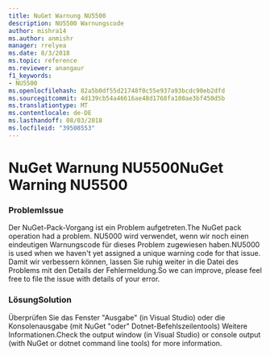 ```yaml
---
title: NuGet Warnung NU5500
description: NU5500 Warnungscode
author: mishra14
ms.author: anmishr
manager: rrelyea
ms.date: 8/3/2018
ms.topic: reference
ms.reviewer: anangaur
f1_keywords:
- NU5500
ms.openlocfilehash: 82a5b0df55d21748f0c55e937a93bcdc90eb2dfd
ms.sourcegitcommit: 4d139cb54a46616ae48d1768fa108ae3bf450d5b
ms.translationtype: MT
ms.contentlocale: de-DE
ms.lasthandoff: 08/03/2018
ms.locfileid: "39508553"
---
```

# <a name="nuget-warning-nu5500"></a><span data-ttu-id="7969b-103">NuGet Warnung NU5500</span><span class="sxs-lookup"><span data-stu-id="7969b-103">NuGet Warning NU5500</span></span>

### <a name="issue"></a><span data-ttu-id="7969b-104">Problem</span><span class="sxs-lookup"><span data-stu-id="7969b-104">Issue</span></span>

<span data-ttu-id="7969b-105">Der NuGet-Pack-Vorgang ist ein Problem aufgetreten.</span><span class="sxs-lookup"><span data-stu-id="7969b-105">The NuGet pack operation had a problem.</span></span> <span data-ttu-id="7969b-106">NU5000 wird verwendet, wenn wir noch einen eindeutigen Warnungscode für dieses Problem zugewiesen haben.</span><span class="sxs-lookup"><span data-stu-id="7969b-106">NU5000 is used when we haven't yet assigned a unique warning code for that issue.</span></span> <span data-ttu-id="7969b-107">Damit wir verbessern können, lassen Sie ruhig weiter in die Datei des Problems mit den Details der Fehlermeldung.</span><span class="sxs-lookup"><span data-stu-id="7969b-107">So we can improve, please feel free to file the issue with details of your error.</span></span>


### <a name="solution"></a><span data-ttu-id="7969b-108">Lösung</span><span class="sxs-lookup"><span data-stu-id="7969b-108">Solution</span></span>

<span data-ttu-id="7969b-109">Überprüfen Sie das Fenster "Ausgabe" (in Visual Studio) oder die Konsolenausgabe (mit NuGet "oder" Dotnet-Befehlszeilentools) Weitere Informationen.</span><span class="sxs-lookup"><span data-stu-id="7969b-109">Check the output window (in Visual Studio) or console output (with NuGet or dotnet command line tools) for more information.</span></span>


